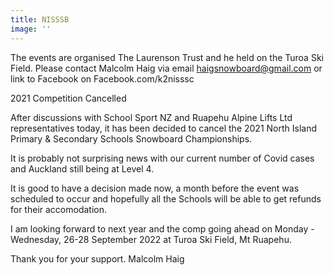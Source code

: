 ```yaml
---
title: NISSSB
image: ''
---
```

The events are organised The Laurenson Trust and he held on the Turoa Ski Field. Please contact Malcolm Haig via email haigsnowboard@gmail.com or link to Facebook on Facebook.com/k2nisssc 

2021 Competition Cancelled

After discussions with School Sport NZ and Ruapehu Alpine Lifts Ltd representatives today, it has been decided to cancel the 2021 North Island Primary & Secondary Schools Snowboard Championships.

It is probably not surprising news with our current number of Covid cases and Auckland still being at Level 4.

It is good to have a decision made now, a month before the event was scheduled to occur and hopefully all the Schools will be able to get refunds for their accomodation.

I am looking forward to next year and the comp going ahead on Monday - Wednesday, 26-28 September 2022 at Turoa Ski Field, Mt Ruapehu.

Thank you for your support.
Malcolm Haig



